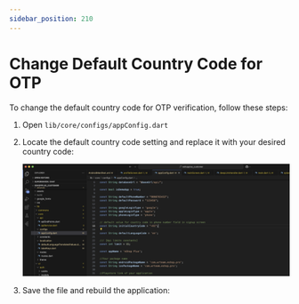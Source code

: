 ```yaml
---
sidebar_position: 210
---
```

# Change Default Country Code for OTP

To change the default country code for OTP verification, follow these steps:

1. Open `lib/core/configs/appConfig.dart`

2. Locate the default country code setting and replace it with your desired country code:


   ![Change Country Code](./img/changeCountryCode.png)

4. Save the file and rebuild the application:
